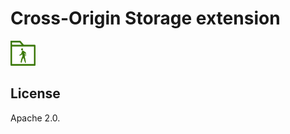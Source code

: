 # Cross-Origin Storage extension

<img src="https://raw.githubusercontent.com/web-ai-community/cross-origin-storage-extension/refs/heads/main/logo-cos.svg" alt="Cross-Origin Storage API logo" width="40" height="40">

## License

Apache 2.0.